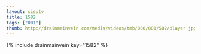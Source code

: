 ```yaml
--- 
layout: sieutv
title: 1582
tags: ["001"]
thumb: http://drainmainvein.com/media/videos/tmb/000/001/582/player.jpg
---
```

{% include drainmainvein key="1582" %} 
